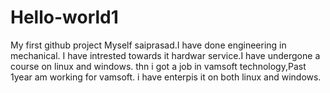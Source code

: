 # Hello-world1
My first github project
Myself saiprasad.I have done engineering in mechanical.
I have intrested towards it hardwar service.I have undergone a course on linux and windows.
thn i got a job in vamsoft technology,Past 1year am working for vamsoft.
i have enterpis it on both linux and windows.
